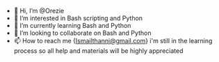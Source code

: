 - 👋 Hi, I’m @Orezie
- 👀 I’m interested in Bash scripting and Python
- 🌱 I’m currently learning Bash and Python
- 💞️ I’m looking to collaborate on Bash and Python
- 📫 How to reach me {Ismailthanni@gmail.com} 
i'm still in the learning process so all help and materials will be highly appreciated

<!---
orezie/orezie is a ✨ special ✨ repository because its `README.md` (this file) appears on your GitHub profile.
You can click the Preview link to take a look at your changes.
--->

